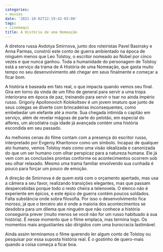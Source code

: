 ```yaml
---
categories:
- movies
date: '2021-10-02T22:19:42-03:00'
tags:
- cinemaqui
title: A História de uma Nomeação
---
```


A diretora russa Avdotya Smirnova, junto dos roteiristas Pavel Basinsky e Anna Parmas, constrói este conto de guerra ambientado na época de ninguém menos que Leo Tolstoy, o escritor nomeado ao Nobel por cinco vezes e que nunca ganhou. Toda a humanidade do personagem de Tolstoy está a serviço da trama de A História de uma Nomeação, que gasta muito tempo no seu desenvolvimento até chegar em seus finalmente e começar a ficar bom.

A história é baseada em fato real, o que impacta quando vemos seu final. Gira em torno da vinda de um filho de general para servir a uma tropa interiorana em época de paz, treinando para servir o tsar no ainda império russo. Grigoriy Apollonovich Kolokoltsev é um jovem imaturo que junto de seus colegas se diverte com brincadeiras inconsequentes, como embebedar um elefante até a morte. Sua chegada intimida o capitão em serviço, além de revelar mágoas de parte do pelotão, em especial do alferes, um alcoólatra cuja idade já avançada contém uma história escondida em seu passado.

As melhores cenas do filme contam com a presença do escritor russo, interpretado por Evgeniy Kharitonov como um símbolo. Incapaz de qualquer ato humano, vemos Tolstoy mais como uma visão idealizada e canonizada do que um ser humano com olhar perspicaz para a natureza humana. Ele já vem com as conclusões prontas conforme os acontecimentos ocorrem sob seu olhar relaxado. Mesmo uma trama familiar envolvendo sua cunhada é pouco para forçar um pouco de emoção.

A direção de Smirnova é de quem está com o orçamento apertado, mas usa a câmera a seu favor, realizando transições elegantes, mas que passam despercebidas porque todo o resto cheira a telenovela. O elenco não é experiente em épicos, e este épico de guerra contém poucos soldados. Falta substância onde sobra filosofia. Por isso o desenvolvimento fica moroso, já que o terceiro ato é onde a maioria dos acontecimentos se desdobra para um dilema que ninguém que não conhece a história conseguiria prever (muito menos se você não for um russo habituado à sua história). É nesse momento que o filme emplaca, mas termina logo. Os momentos mais angustiantes são dirigidos com uma burocracia lastimável.

Ainda assim terminamos o filme querendo ler algum conto de Tolstoy ou pesquisar por essa suposta história real. É o gostinho de quero-mais quando a coisa começa a ficar boa.